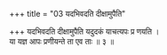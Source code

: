 +++
title = "03 यदभिवदति दीक्षामुपैति"

+++
यदभिवदति दीक्षामुपैति यदुदकं याचत्यपः प्र णयति ।  
या यज्ञ आपः प्रणीयन्ते ता एव ताः ॥ ३ ॥